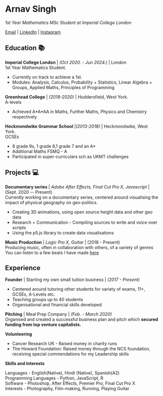 # Arnav Singh

_1st Year Mathematics MSc Student at Imperial College London_ <br>

[Email](mailto:arnav.singh20@imperial.ac.uk) | [LinkedIn](https://https://www.linkedin.com/in/arnav-singh-526b671b4//) | [Instagram](https://www.instagram.com/arnav_singh/)

## Education 📚

**Imperial College London** | _(Oct 2020. - Jun 2024.)_ | London <br>
1st Year Mathematics Student.
  - Currently on track to achieve a 1st.
  - Modules: Analysis, Calculus, Probability + Statistics, Linear Algebra + Groups, Applied Maths, Principles of Programming <br>

**Greenhead College** | _(2018-2020)_ | Huddersfield, West York. <br>
A-levels
  - Achieved A\*A\*AA in Maths, Further Maths, Physics and Chemistry respectively

**Heckmondwike Grammar School** |_(2013-2018)_ | Heckmondwike, West York. <br>
GCSEs
  - 8 grade 9s, 1 grade 8,1 grade 7 and an A*
  - Additional Maths FSMQ - A
  - Participated in super-curriculars sch as UKMT challenges
  
## Projects 💻

**Documentary series** | _Adobe After Effects, Final Cut Pro X, Javascript_ | (Sept. 2020 -- Present) <br>
Currently working on a documentary series, centered around visualising the impact of physical geography on geo-politics. <br>
- Creating 3D animations, using open source height data and other geo data
- Research + Communication - Compiling sources to write and voice over scripts
- Using the p5.js library to create data visualisations

**Music Production** | _Logic Pro X, Guitar_ | (2018 - Present) <br>
Producing music, often in collaboration with others, of a variety of genres <br>
You can listen to a few beats I have made [here](https://soundcloud.com/arnav-singh-935815474/sets/if-you-come-up-for-an)

## Experience

**Founder** | Starting my own small tuition business | _(2017 - Present)_ <br>
- Centered around tutoring other students for variety of exams, 11+, GCSEs, A-Levels etc.
- Teaching groups up to 40 students
- Organisational and financial skills developed

**Pitching** | Meal Prep Company | _(Feb. - March 2020)_ <br>
Organised and created a successful business plan and pitch which **secured funding from top venture capitalists.**


**Volunteering**
- Cancer Research UK - Raised money in charity runs
- The Howard Foundation: Raised money through the NCS foundation, receiving special
commendations for my Leadership skills

**Skills and Interests**

Languages - English(Native), Hindi (Native), Spanish(A2) <br>
Programming Languages - Python, JavaScript, R <br>
Software - Photoshop, After Effects, Premier Pro, Final Cut Pro X <br>
Interests - Photography, Film-making, Running, Playing Guitar <br>
